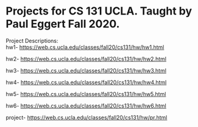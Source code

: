 # Projects for CS 131 UCLA. Taught by Paul Eggert Fall 2020.

Project Descriptions:  
hw1- https://web.cs.ucla.edu/classes/fall20/cs131/hw/hw1.html

hw2- https://web.cs.ucla.edu/classes/fall20/cs131/hw/hw2.html

hw3- https://web.cs.ucla.edu/classes/fall20/cs131/hw/hw3.html

hw4- https://web.cs.ucla.edu/classes/fall20/cs131/hw/hw4.html

hw5- https://web.cs.ucla.edu/classes/fall20/cs131/hw/hw5.html

hw6- https://web.cs.ucla.edu/classes/fall20/cs131/hw/hw6.html

project- https://web.cs.ucla.edu/classes/fall20/cs131/hw/pr.html


